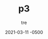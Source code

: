 ---
layout: default
title: p3
description: "I'm a very very very Lorem Ipsum is simply dummy text of the printing and typesetting industry. very very long description"
author: tre
date: 2021-03-11 -0500
preview_link: /../assets/posts_previews/preview_p3.png
alt_preview: I'm alt preview
external_url: https://google.com
external_site: Google
---